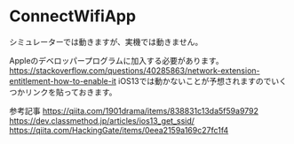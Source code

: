 # ConnectWifiApp

シミュレーターでは動きますが、実機では動きません。

Appleのデベロッパープログラムに加入する必要があります。
https://stackoverflow.com/questions/40285863/network-extension-entitlement-how-to-enable-it
iOS13では動かないことが予想されますのでいくつかリンクを貼っておきます。

参考記事
https://qiita.com/1901drama/items/838831c13da5f59a9792
https://dev.classmethod.jp/articles/ios13_get_ssid/
https://qiita.com/HackingGate/items/0eea2159a169c27fc1f4
